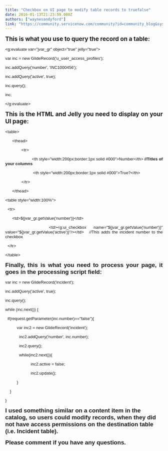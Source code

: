 ```yaml
---
title: "Checkbox on UI page to modify table records to truefalse"
date: 2016-01-13T21:23:59.000Z
authors: ["waynesandyford"]
link: "https://community.servicenow.com/community?id=community_blog&sys_id=774da229dbd0dbc01dcaf3231f9619e5"
---
```

<p style="text-align: justify;"><span style="font-size: 14pt;"><strong>This is what you use to query the record on a table:</strong></span></p><p style="text-align: justify;"></p><p style="text-align: justify;"><span style="font-size: 10pt; font-family: arial, helvetica, sans-serif;">&lt;g:evaluate var="jvar_gr" object="true" jelly="true"&gt;     </span></p><p style="text-align: justify;"><span style="font-size: 10pt; font-family: arial, helvetica, sans-serif;">var inc = new GlideRecord('u_user_access_profiles');</span></p><p style="text-align: justify;"><span style="font-size: 10pt; font-family: arial, helvetica, sans-serif;">inc.addQuery('number', 'INC1000456');</span></p><p style="text-align: justify;"><span style="font-size: 10pt; font-family: arial, helvetica, sans-serif;">inc.addQuery('active', true);</span></p><p style="text-align: justify;"><span style="font-size: 10pt; font-family: arial, helvetica, sans-serif;">inc.query();     </span></p><p style="text-align: justify;"><span style="font-size: 10pt; font-family: arial, helvetica, sans-serif;">inc;</span></p><p style="text-align: justify;"><span style="font-size: 10pt; font-family: arial, helvetica, sans-serif;">&lt;/g:evaluate&gt;</span></p><p style="text-align: justify;"></p><p style="text-align: justify;"><span style="font-size: 14pt;"><strong>This is the HTML and Jelly you need to display on your UI page:</strong></span></p><p style="text-align: justify;"><span style="font-family: arial, helvetica, sans-serif; font-size: 10pt;">&lt;table&gt;   </span></p><p style="text-align: justify;"><span style="font-family: arial, helvetica, sans-serif; font-size: 10pt;">       &lt;thead&gt;   </span></p><p style="text-align: justify;"><span style="font-family: arial, helvetica, sans-serif; font-size: 10pt;">               &lt;tr&gt;   </span></p><p style="text-align: justify;"><span style="font-family: arial, helvetica, sans-serif; font-size: 10pt;">                       &lt;th style="width:200px;border:1px solid #000"&gt;Number&lt;/th&gt; <strong>//Titles of your columns</strong></span></p><p style="text-align: justify;"><span style="font-family: arial, helvetica, sans-serif; font-size: 10pt;">                         &lt;th style="width:200px;border:1px solid #000"&gt;True?&lt;/th&gt; </span></p><p style="text-align: justify;"><span style="font-family: arial, helvetica, sans-serif; font-size: 10pt;">               &lt;/tr&gt;   </span></p><p style="text-align: justify;"><span style="font-family: arial, helvetica, sans-serif; font-size: 10pt;">       &lt;/thead&gt;</span></p><p style="text-align: justify;"><span style="font-family: arial, helvetica, sans-serif; font-size: 10pt;">&lt;table style="width:100%"&gt;</span></p><p style="text-align: justify;"><span style="font-family: arial, helvetica, sans-serif; font-size: 10pt;">   &lt;tr&gt;</span></p><p style="text-align: justify;"><span style="font-family: arial, helvetica, sans-serif; font-size: 10pt;">       &lt;td&gt;${jvar_gr.getValue('number')}&lt;/td&gt;   </span></p><p style="text-align: justify;"><span style="font-family: arial, helvetica, sans-serif; font-size: 10pt;">       &lt;td&gt;&lt;g:ui_checkbox name="${jvar_gr.getValue('number')}" value="${jvar_gr.getValue('active')}"/&gt;&lt;/td&gt;   //This adds the incident number to the checkbox</span></p><p style="text-align: justify;"><span style="font-family: arial, helvetica, sans-serif; font-size: 10pt;">   &lt;/tr&gt;</span></p><p style="text-align: justify;"><span style="font-family: arial, helvetica, sans-serif; font-size: 10pt;">&lt;/table&gt;</span></p><p style="text-align: justify;"></p><p style="text-align: justify;"><span style="font-family: arial, helvetica, sans-serif; font-size: 14pt;"><strong>Finally, this is what you need to process your page, it goes in the processing script field:</strong></span></p><p style="text-align: justify;"></p><p style="text-align: justify;"><span style="font-size: 10pt; font-family: arial, helvetica, sans-serif;">var inc = new GlideRecord('incident');</span></p><p style="text-align: justify;"><span style="font-size: 10pt; font-family: arial, helvetica, sans-serif;">inc.addQuery('active', true);</span></p><p style="text-align: justify;"><span style="font-size: 10pt; font-family: arial, helvetica, sans-serif;">inc.query();</span></p><p style="text-align: justify;"><span style="font-size: 10pt; font-family: arial, helvetica, sans-serif;">while (inc.next()) {</span></p><p style="text-align: justify;"><span style="font-size: 10pt; font-family: arial, helvetica, sans-serif;">   if(request.getParameter(inc.number)=="false"){</span></p><p style="text-align: justify;"><span style="font-size: 10pt; font-family: arial, helvetica, sans-serif;">           var inc2 = new GlideRecord('incident');</span></p><p style="text-align: justify;"><span style="font-size: 10pt; font-family: arial, helvetica, sans-serif;">             inc2.addQuery('number', inc.number);</span></p><p style="text-align: justify;"><span style="font-size: 10pt; font-family: arial, helvetica, sans-serif;">             inc2.query();</span></p><p style="text-align: justify;"><span style="font-size: 10pt; font-family: arial, helvetica, sans-serif;">             while(inc2.next()){</span></p><p style="text-align: justify;"><span style="font-size: 10pt; font-family: arial, helvetica, sans-serif;">                       inc2.active = false;</span></p><p style="text-align: justify;"><span style="font-size: 10pt; font-family: arial, helvetica, sans-serif;">                       inc2.update();</span></p><p style="text-align: justify;"><span style="font-size: 10pt; font-family: arial, helvetica, sans-serif;">           }</span></p><p style="text-align: justify;"><span style="font-size: 10pt; font-family: arial, helvetica, sans-serif;">     }</span></p><p style="text-align: justify;"><span style="font-size: 10pt; font-family: arial, helvetica, sans-serif;">}</span></p><p></p><p><span style="font-family: arial, helvetica, sans-serif; font-size: 14pt;"><strong>I used something similar on a content item in the catalog, so users could modify records, when they did not have access permissions on the destination table (i.e. Incident table).</strong></span></p><p></p><p><span style="font-family: arial, helvetica, sans-serif; font-size: 14pt;"><strong>Please comment if you have any questions.</strong></span></p>